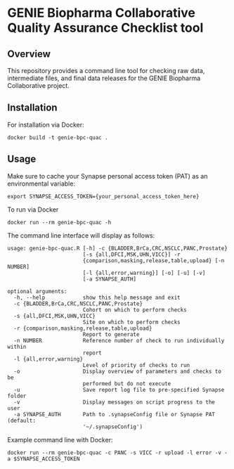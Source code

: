 # GENIE Biopharma Collaborative Quality Assurance Checklist tool

## Overview

This repository provides a command line tool for checking raw data, intermediate files, and final data releases for the GENIE Biopharma Collaborative project.  

## Installation

For installation via Docker: 

```
docker build -t genie-bpc-quac .
```

## Usage

Make sure to cache your Synapse personal access token (PAT) as an environmental variable:

```
export SYNAPSE_ACCESS_TOKEN={your_personal_access_token_here}
```

To run via Docker

```
docker run --rm genie-bpc-quac -h
```

The command line interface will display as follows: 

```
usage: genie-bpc-quac.R [-h] -c {BLADDER,BrCa,CRC,NSCLC,PANC,Prostate}
                        [-s {all,DFCI,MSK,UHN,VICC}] -r
                        {comparison,masking,release,table,upload} [-n NUMBER]
                        [-l {all,error,warning}] [-o] [-u] [-v]
                        [-a SYNAPSE_AUTH]

optional arguments:
  -h, --help            show this help message and exit
  -c {BLADDER,BrCa,CRC,NSCLC,PANC,Prostate}
                        Cohort on which to perform checks
  -s {all,DFCI,MSK,UHN,VICC}
                        Site on which to perform checks
  -r {comparison,masking,release,table,upload}
                        Report to generate
  -n NUMBER             Reference number of check to run individually within
                        report
  -l {all,error,warning}
                        Level of priority of checks to run
  -o                    Display overview of parameters and checks to be
                        performed but do not execute
  -u                    Save report log file to pre-specified Synapse folder
  -v                    Display messages on script progress to the user
  -a SYNAPSE_AUTH       Path to .synapseConfig file or Synapse PAT (default:
                        '~/.synapseConfig')
```

Example command line with Docker:

```
docker run --rm genie-bpc-quac -c PANC -s VICC -r upload -l error -v -a $SYNAPSE_ACCESS_TOKEN
```